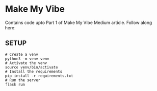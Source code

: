 # Make My Vibe

Contains code upto Part 1 of Make My Vibe Medium article.
Follow along here: 

## SETUP
```shell
# Create a venv
python3 -m venv venv
# Activate the venv
source venv/bin/activate
# Install the requirements
pip install -r requirements.txt
# Run the server
flask run
```
